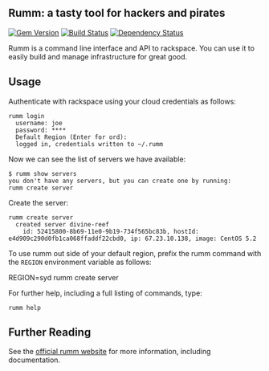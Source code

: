 ## Rumm: a tasty tool for hackers and pirates

[![Gem Version](https://badge.fury.io/rb/rumm.png)](http://badge.fury.io/rb/rumm)
[![Build Status](https://travis-ci.org/rackerlabs/rumm.png?branch=master)](https://travis-ci.org/rackerlabs/rumm)
[![Dependency Status](https://gemnasium.com/rackerlabs/rumm.png)](https://gemnasium.com/rackerlabs/rumm)


Rumm is a command line interface and API to rackspace. You can use it
to easily build and manage infrastructure for great good.


## Usage

Authenticate with rackspace using your cloud credentials as follows:

    rumm login
      username: joe
      password: ****
      Default Region (Enter for ord):
      logged in, credentials written to ~/.rumm

Now we can see the list of servers we have available:

    $ rumm show servers
    you don't have any servers, but you can create one by running:
    rumm create server

Create the server:

    rumm create server
      created server divine-reef
        id: 52415800-8b69-11e0-9b19-734f565bc83b, hostId: e4d909c290d0fb1ca068ffaddf22cbd0, ip: 67.23.10.138, image: CentOS 5.2

To use rumm out side of your default region, prefix the rumm command with the `REGION` environment variable as follows:

  REGION=syd rumm create server

For further help, including a full listing of commands, type:

    rumm help

## Further Reading

See the [official rumm website][1] for more information, including documentation.

[1]: http://rackerlabs.github.io/rumm
